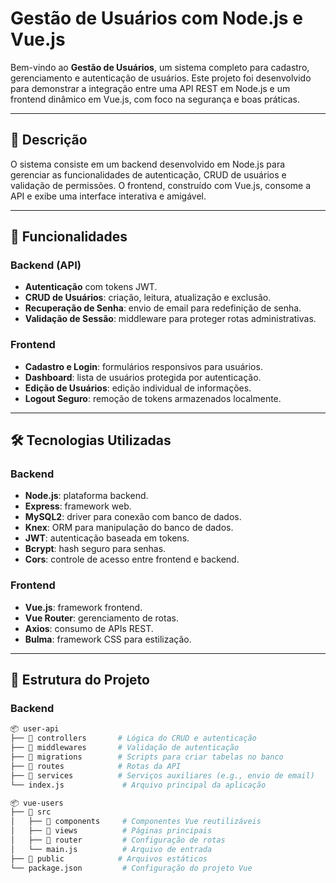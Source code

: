 # Gestão de Usuários com Node.js e Vue.js

Bem-vindo ao **Gestão de Usuários**, um sistema completo para cadastro, gerenciamento e autenticação de usuários. Este projeto foi desenvolvido para demonstrar a integração entre uma API REST em Node.js e um frontend dinâmico em Vue.js, com foco na segurança e boas práticas.

---

## 📖 Descrição

O sistema consiste em um backend desenvolvido em Node.js para gerenciar as funcionalidades de autenticação, CRUD de usuários e validação de permissões. O frontend, construído com Vue.js, consome a API e exibe uma interface interativa e amigável.

---

## 🚀 Funcionalidades

### Backend (API)
- **Autenticação** com tokens JWT.
- **CRUD de Usuários**: criação, leitura, atualização e exclusão.
- **Recuperação de Senha**: envio de email para redefinição de senha.
- **Validação de Sessão**: middleware para proteger rotas administrativas.

### Frontend
- **Cadastro e Login**: formulários responsivos para usuários.
- **Dashboard**: lista de usuários protegida por autenticação.
- **Edição de Usuários**: edição individual de informações.
- **Logout Seguro**: remoção de tokens armazenados localmente.

---

## 🛠️ Tecnologias Utilizadas

### Backend
- **Node.js**: plataforma backend.
- **Express**: framework web.
- **MySQL2**: driver para conexão com banco de dados.
- **Knex**: ORM para manipulação do banco de dados.
- **JWT**: autenticação baseada em tokens.
- **Bcrypt**: hash seguro para senhas.
- **Cors**: controle de acesso entre frontend e backend.

### Frontend
- **Vue.js**: framework frontend.
- **Vue Router**: gerenciamento de rotas.
- **Axios**: consumo de APIs REST.
- **Bulma**: framework CSS para estilização.

---

## 📂 Estrutura do Projeto

### Backend
```bash
📦 user-api
├── 📂 controllers       # Lógica do CRUD e autenticação
├── 📂 middlewares       # Validação de autenticação
├── 📂 migrations        # Scripts para criar tabelas no banco
├── 📂 routes            # Rotas da API
├── 📂 services          # Serviços auxiliares (e.g., envio de email)
└── index.js             # Arquivo principal da aplicação

📦 vue-users
├── 📂 src
│   ├── 📂 components     # Componentes Vue reutilizáveis
│   ├── 📂 views          # Páginas principais
│   ├── 📂 router         # Configuração de rotas
│   └── main.js          # Arquivo de entrada
├── 📂 public            # Arquivos estáticos
└── package.json         # Configuração do projeto Vue

